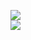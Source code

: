 [![](https://img.shields.io/badge/Made%20With-Github%20Spray-lightgrey.svg?style=for-the-badge&logo=github)](https://github.com/Annihil/github-spray#18641)  
[![](https://i.imgur.com/2DrTn0Z.gif)](https://github.com/Annihil/github-spray)